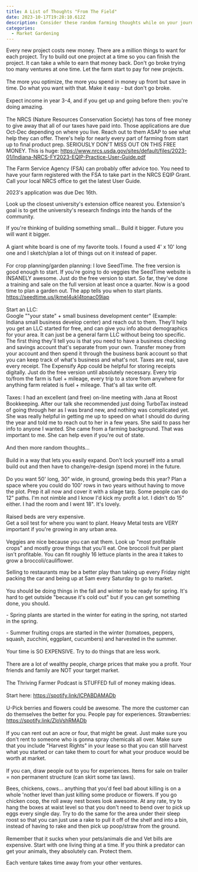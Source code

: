 ```yaml
---
title: A List of Thoughts "From The Field"
date: 2023-10-17T19:28:10.612Z
description: Consider these random farming thoughts while on your journey.
categories:
  - Market Gardening
---
```

Every new project costs new money. There are a million things to want for each project. Try to build out one project at a time so you can finish the project. It can take a while to earn that money back. Don't go broke trying too many ventures at one time. Let the farm start to pay for new projects.\
\
The more you optimize, the more you spend in money up front but save in time. Do what you want with that. Make it easy - but don't go broke.\
\
Expect income in year 3-4, and if you get up and going before then: you're doing amazing.\
\
The NRCS (Nature Resources Conservation Society) has tons of free money to give away that all of our taxes have paid into. Those applications are due Oct-Dec depending on where you live. Reach out to them ASAP to see what help they can offer. There's help for nearly every part of farming from start up to final product prep. SERIOUSLY DON'T MISS OUT ON THIS FREE MONEY. This is huge: https://www.nrcs.usda.gov/sites/default/files/2023-01/Indiana-NRCS-FY2023-EQIP-Practice-User-Guide.pdf

The Farm Service Agency (FSA) can probably offer advice too. You need to have your farm registered with the FSA to take part in the NRCS EQIP Grant. Call your local NRCS office to get the latest User Guide.

2023's application was due Dec 16th.

Look up the closest university's extension office nearest you. Extension's goal is to get the university's research findings into the hands of the community. 

If you're thinking of building something small... Build it bigger. Future you will want it bigger.\
\
A giant white board is one of my favorite tools. I found a used 4' x 10' long one and I sketch/plan a lot of things out on it instead of paper.\
\
For crop planning/garden planning: I love SeedTime. The free version is good enough t﻿o start. If you're going to do veggies the SeedTime website is INSANELY awesome. Just do the free version to start. S﻿o far, they've done a training and sale on the full version at least once a quarter. Now is a good time to plan a garden out. The app tells you when to start plants. <https://seedtime.us/jkmel4ukl4tonac09iap>\
\
Start an LLC:\
Google ""your state" + small business development center" (Example: Indiana small business develop center) and reach out to them. They'll help you get an LLC started for free, and can give you info about demographics for your area. It can just be a general farm LLC without being too specific. The first thing they'll tell you is that you need to have a business checking and savings account that's separate from your own. Transfer money from your account and then spend it through the business bank account so that you can keep track of what's business and what's not. Taxes are real, save every receipt. The Expensify App could be helpful for storing receipts digitally. Just do the free version until absolutely necessary. Every trip to/from the farm is fuel + mileage, every trip to a store from anywhere for anything farm related is fuel + mileage. That's all tax write off.\
\
Taxes: I had an excellent (and free) on-line meeting with Jana at Roost Bookkeeping. After our talk she recommended just doing TurboTax instead of going through her as I was brand new, and nothing was complicated yet. She was really helpful in getting me up to speed on what I should do during the year and told me to reach out to her in a few years. She said to pass her info to anyone I wanted. She came from a farming background. That was important to me.  She can help even if you're out of state.\
\
And then more random thoughts...\
\
Build in a way that lets you easily expand. Don't lock yourself into a small build out and then have to change/re-design (spend more) in the future.\
\
Do you want 50' long, 30" wide, in ground, growing beds this year? Plan a space where you could do 100'  rows in two years without having to move the plot. Prep it all now and cover it with a silage tarp. Some people can do 12" paths. I'm not nimble and I know I'd kick my profit a lot. I didn't do 15" either. I had the room and I went 18". It's lovely.\
\
Raised beds are very expensive.\
Get a soil test for where you want to plant. Heavy Metal tests are VERY important if you're growing in any urban area.\
\
Veggies are nice because you can eat them. Look up "most profitable crops" and mostly grow things that you'll eat. One broccoli fruit per plant isn't profitable. You can fit roughly 16 lettuce plants in the area it takes to grow a broccoli/cauliflower. 

Selling to restaurants may be a better play than taking up every Friday night packing the car and being up at 5am every Saturday to go to market.\
\
You should be doing things in the fall and winter to be ready for spring. It's hard to get outside "because it's cold out" but if you can get something done, you should.

\- Spring plants are started in the winter for eating in the spring, not started in the spring.

\- Summer fruiting crops are started in the winter (tomatoes, peppers, squash, zucchini, eggplant, cucumbers) and harvested in the summer.\
\
Your time is SO EXPENSIVE. Try to do things that are less work.\
\
There are a lot of wealthy people, charge prices that make you a profit. Your friends and family are NOT your target market.\
\
The Thriving Farmer Podcast is STUFFED full of money making ideas.\
\
Start here: <https://spotify.link/lCPABDAMADb>\
\
U-Pick berries and flowers could be awesome. The more the customer can do themselves the better for you. People pay for experiences. Strawberries: <https://spotify.link/ZloVshRMADb>\
\
If you can rent out an acre or four, that might be great. Just make sure you don't rent to someone who is gonna spray chemicals all over. Make sure that you include "Harvest Rights" in your lease so that you can still harvest what you started or can take them to court for what your produce would be worth at market.\
\
If you can, draw people out to you for experiences. Items for sale on trailer = non permanent structure (can skirt some tax laws). 

Bees, chickens, cows... anything that you'd feel bad about killing is on a whole 'nother level than just killing some produce or flowers. If you go chicken coop, the roll away nest boxes look awesome. At any rate, try to hang the boxes at waist level so that you don't need to bend over to pick up eggs every single day. Try to do the same for the area under their sleep roost so that you can just use a rake to pull it off of the shelf and into a bin, instead of having to rake and then pick up poop/straw from the ground.\
\
Remember that it sucks when your pets/animals die and Vet bills are expensive. Start with one living thing at a time. If you think a predator can get your animals, they absolutely can. Protect them.

Each venture takes time away from your other ventures.